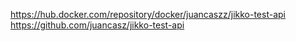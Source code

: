https://hub.docker.com/repository/docker/juancaszz/jikko-test-api
https://github.com/juancasz/jikko-test-api